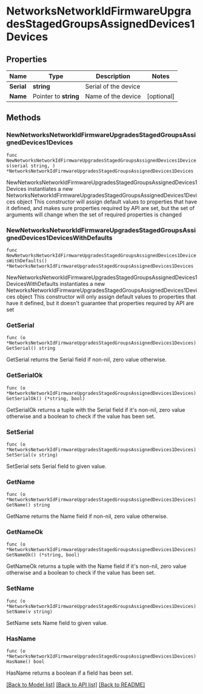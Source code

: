 # NetworksNetworkIdFirmwareUpgradesStagedGroupsAssignedDevices1Devices

## Properties

Name | Type | Description | Notes
------------ | ------------- | ------------- | -------------
**Serial** | **string** | Serial of the device | 
**Name** | Pointer to **string** | Name of the device | [optional] 

## Methods

### NewNetworksNetworkIdFirmwareUpgradesStagedGroupsAssignedDevices1Devices

`func NewNetworksNetworkIdFirmwareUpgradesStagedGroupsAssignedDevices1Devices(serial string, ) *NetworksNetworkIdFirmwareUpgradesStagedGroupsAssignedDevices1Devices`

NewNetworksNetworkIdFirmwareUpgradesStagedGroupsAssignedDevices1Devices instantiates a new NetworksNetworkIdFirmwareUpgradesStagedGroupsAssignedDevices1Devices object
This constructor will assign default values to properties that have it defined,
and makes sure properties required by API are set, but the set of arguments
will change when the set of required properties is changed

### NewNetworksNetworkIdFirmwareUpgradesStagedGroupsAssignedDevices1DevicesWithDefaults

`func NewNetworksNetworkIdFirmwareUpgradesStagedGroupsAssignedDevices1DevicesWithDefaults() *NetworksNetworkIdFirmwareUpgradesStagedGroupsAssignedDevices1Devices`

NewNetworksNetworkIdFirmwareUpgradesStagedGroupsAssignedDevices1DevicesWithDefaults instantiates a new NetworksNetworkIdFirmwareUpgradesStagedGroupsAssignedDevices1Devices object
This constructor will only assign default values to properties that have it defined,
but it doesn't guarantee that properties required by API are set

### GetSerial

`func (o *NetworksNetworkIdFirmwareUpgradesStagedGroupsAssignedDevices1Devices) GetSerial() string`

GetSerial returns the Serial field if non-nil, zero value otherwise.

### GetSerialOk

`func (o *NetworksNetworkIdFirmwareUpgradesStagedGroupsAssignedDevices1Devices) GetSerialOk() (*string, bool)`

GetSerialOk returns a tuple with the Serial field if it's non-nil, zero value otherwise
and a boolean to check if the value has been set.

### SetSerial

`func (o *NetworksNetworkIdFirmwareUpgradesStagedGroupsAssignedDevices1Devices) SetSerial(v string)`

SetSerial sets Serial field to given value.


### GetName

`func (o *NetworksNetworkIdFirmwareUpgradesStagedGroupsAssignedDevices1Devices) GetName() string`

GetName returns the Name field if non-nil, zero value otherwise.

### GetNameOk

`func (o *NetworksNetworkIdFirmwareUpgradesStagedGroupsAssignedDevices1Devices) GetNameOk() (*string, bool)`

GetNameOk returns a tuple with the Name field if it's non-nil, zero value otherwise
and a boolean to check if the value has been set.

### SetName

`func (o *NetworksNetworkIdFirmwareUpgradesStagedGroupsAssignedDevices1Devices) SetName(v string)`

SetName sets Name field to given value.

### HasName

`func (o *NetworksNetworkIdFirmwareUpgradesStagedGroupsAssignedDevices1Devices) HasName() bool`

HasName returns a boolean if a field has been set.


[[Back to Model list]](../README.md#documentation-for-models) [[Back to API list]](../README.md#documentation-for-api-endpoints) [[Back to README]](../README.md)



